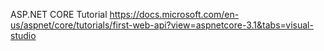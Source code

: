 ﻿ASP.NET CORE Tutorial
https://docs.microsoft.com/en-us/aspnet/core/tutorials/first-web-api?view=aspnetcore-3.1&tabs=visual-studio
